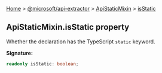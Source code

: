 [Home](./index) &gt; [@microsoft/api-extractor](./api-extractor.md) &gt; [ApiStaticMixin](./api-extractor.apistaticmixin.md) &gt; [isStatic](./api-extractor.apistaticmixin.isstatic.md)

## ApiStaticMixin.isStatic property

Whether the declaration has the TypeScript `static` keyword.

<b>Signature:</b>

```typescript
readonly isStatic: boolean;
```
